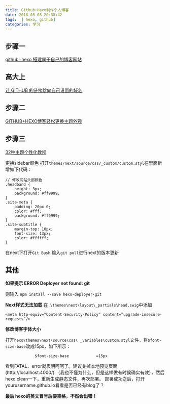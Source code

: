 ```yaml
---
title: Github+Hexo制作个人博客
date: 2018-05-08 20:38:42
tags:  [ hexo, github]
categories: 学习
---
```

## 步骤一<!-- more -->
[github+hexo 搭建属于自己的博客网站](https://www.jianshu.com/p/e6662ca7e283)
## 高大上
[让 GITHUB 的链接跳向自己设置的域名](https://www.zybuluo.com/ysc168/note/1130772)
## 步骤二
[GITHUB+HEXO博客轻松更换主题外观](https://www.jianshu.com/p/469e985288b3)
## 步骤三
[32种主题个性化教程](https://blog.csdn.net/qq_33699981/article/details/72716951)


更换sidebar颜色
打开`themes/next/source/css/_custom/custom.styl`在里面新增如下代码：
```
// 修改网站头部颜色
.headband {
    height: 3px;
    background: #ff9999;
}
.site-meta {
    padding: 20px 0;
    color: #fff;
    background: #ff9999;
}
.site-subtitle {
    margin-top: 10px;
    font-size: 13px;
    color: #ffffff;
}
```
在next下打开`Git Bush` 输入`git pull`进行next的版本更新



## 其他

**如果提示 ERROR Deployer not found: git**

则输入 `npm install --save hexo-deployer-git`

**Next样式无法加载**
在`.\themes\next\layout\_partials\head.swig`中添加

    <meta http-equiv=”Content-Security-Policy” content=”upgrade-insecure-requests”/>


**修改博客字体大小**

打开`hexo\themes\next\source\css\ _variables\custom.styl`文件，将`$font-size-base`改成15px，如下所示：


    
                 $font-size-base            =15px
   

看到FATAL、error就表明呵呵了。建议关掉本地预览页面(http://localhost:4000/) （我也不懂为什么，但是这样做有时候确实有效），然后hexo clean一下，重新生成静态文件，再次部署。
部署成功之后，打开yourusername.github.io看看是否已经有blog了？


**最后 hexo的英文冒号后要空格，不然会出错！**